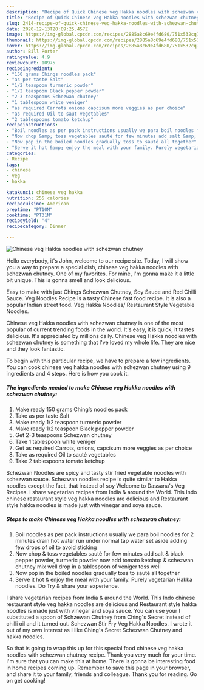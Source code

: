 ```yaml
---
description: "Recipe of Quick Chinese veg Hakka noodles with schezwan chutney"
title: "Recipe of Quick Chinese veg Hakka noodles with schezwan chutney"
slug: 2414-recipe-of-quick-chinese-veg-hakka-noodles-with-schezwan-chutney
date: 2020-12-13T20:09:25.457Z
image: https://img-global.cpcdn.com/recipes/2885a8c69e4fd680/751x532cq70/chinese-veg-hakka-noodles-with-schezwan-chutney-recipe-main-photo.jpg
thumbnail: https://img-global.cpcdn.com/recipes/2885a8c69e4fd680/751x532cq70/chinese-veg-hakka-noodles-with-schezwan-chutney-recipe-main-photo.jpg
cover: https://img-global.cpcdn.com/recipes/2885a8c69e4fd680/751x532cq70/chinese-veg-hakka-noodles-with-schezwan-chutney-recipe-main-photo.jpg
author: Bill Porter
ratingvalue: 4.9
reviewcount: 10975
recipeingredient:
- "150 grams Chings noodles pack"
- "as per taste Salt"
- "1/2 teaspoon turmeric powder"
- "1/2 teaspoon Black pepper powder"
- "2-3 teaspoons Schezwan chutney"
- "1 tablespoon white veniger"
- "as required Carrots onions capcisum more veggies as per choice"
- "as required Oil to saut vegetables"
- "2 tablespoons tomato ketchup"
recipeinstructions:
- "Boil noodles as per pack instructions usually we para boil noodles for 2 minutes drain hot water run under normal tap water set aside adding few drops of oil to avoid sticking"
- "Now chop &amp; toss vegetables sauté for few minutes add salt &amp; black pepper powder, turmeric powder now add tomato ketchup &amp; schezwan chutney mix well drop in a tablespoon of veniger toss well"
- "Now pop in the boiled noodles gradually toss to sauté all together"
- "Serve it hot &amp; enjoy the meal with your family. Purely vegetarian Hakka noodles. Do Try &amp; share your experience."
categories:
- Recipe
tags:
- chinese
- veg
- hakka

katakunci: chinese veg hakka 
nutrition: 255 calories
recipecuisine: American
preptime: "PT10M"
cooktime: "PT31M"
recipeyield: "4"
recipecategory: Dinner

---
```



![Chinese veg Hakka noodles with schezwan chutney](https://img-global.cpcdn.com/recipes/2885a8c69e4fd680/751x532cq70/chinese-veg-hakka-noodles-with-schezwan-chutney-recipe-main-photo.jpg)

Hello everybody, it's John, welcome to our recipe site. Today, I will show you a way to prepare a special dish, chinese veg hakka noodles with schezwan chutney. One of my favorites. For mine, I'm gonna make it a little bit unique. This is gonna smell and look delicious.

Easy to make with just Chings Schezwan Chutney, Soy Sauce and Red Chilli Sauce. Veg Noodles Recipe is a tasty Chinese fast food recipe. It is also a popular Indian street food. Veg Hakka Noodles/ Restaurant Style Vegetable Noodles.

Chinese veg Hakka noodles with schezwan chutney is one of the most popular of current trending foods in the world. It's easy, it is quick, it tastes delicious. It's appreciated by millions daily. Chinese veg Hakka noodles with schezwan chutney is something that I've loved my whole life. They are nice and they look fantastic.


To begin with this particular recipe, we have to prepare a few ingredients. You can cook chinese veg hakka noodles with schezwan chutney using 9 ingredients and 4 steps. Here is how you cook it.

<!--inarticleads1-->

##### The ingredients needed to make Chinese veg Hakka noodles with schezwan chutney:

1. Make ready 150 grams Ching’s noodles pack
1. Take as per taste Salt
1. Make ready 1/2 teaspoon turmeric powder
1. Make ready 1/2 teaspoon Black pepper powder
1. Get 2-3 teaspoons Schezwan chutney
1. Take 1 tablespoon white veniger
1. Get as required Carrots, onions, capcisum more veggies as per choice
1. Take as required Oil to sauté vegetables
1. Take 2 tablespoons tomato ketchup


Schezwan Noodles are spicy and tasty stir fried vegetable noodles with schezwan sauce. Schezwan noodles recipe is quite similar to Hakka noodles except the fact, that instead of soy Welcome to Dassana&#39;s Veg Recipes. I share vegetarian recipes from India &amp; around the World. This Indo chinese restaurant style veg hakka noodles are delicious and Restaurant style hakka noodles is made just with vinegar and soya sauce. 

<!--inarticleads2-->

##### Steps to make Chinese veg Hakka noodles with schezwan chutney:

1. Boil noodles as per pack instructions usually we para boil noodles for 2 minutes drain hot water run under normal tap water set aside adding few drops of oil to avoid sticking
1. Now chop &amp; toss vegetables sauté for few minutes add salt &amp; black pepper powder, turmeric powder now add tomato ketchup &amp; schezwan chutney mix well drop in a tablespoon of veniger toss well
1. Now pop in the boiled noodles gradually toss to sauté all together
1. Serve it hot &amp; enjoy the meal with your family. Purely vegetarian Hakka noodles. Do Try &amp; share your experience.


I share vegetarian recipes from India &amp; around the World. This Indo chinese restaurant style veg hakka noodles are delicious and Restaurant style hakka noodles is made just with vinegar and soya sauce. You can use your I substituted a spoon of Schzewan Chutney from Ching&#39;s Secret instead of chilli oil and it turned out. Schezwan Stir Fry Veg Hakka Noodles. I wrote it out of my own interest as I like Ching&#39;s Secret Schezwan Chutney and hakka noodles. 

So that is going to wrap this up for this special food chinese veg hakka noodles with schezwan chutney recipe. Thank you very much for your time. I'm sure that you can make this at home. There is gonna be interesting food in home recipes coming up. Remember to save this page in your browser, and share it to your family, friends and colleague. Thank you for reading. Go on get cooking!
